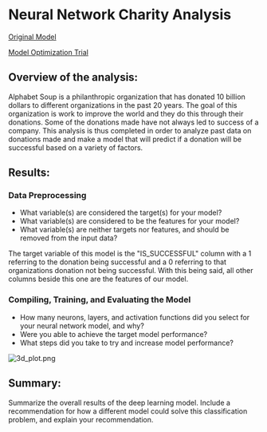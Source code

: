 # Neural Network Charity Analysis

[Original Model](https://github.com/c-geisel/Neural_Network_Charity_Analysis/blob/main/AlphabetSoupCharity.ipynb)

[Model Optimization Trial](https://github.com/c-geisel/Neural_Network_Charity_Analysis/blob/main/AlphabetSoupCharity_Optimization.ipynb)

## Overview of the analysis: 
Alphabet Soup is a philanthropic organization that has donated 10 billion dollars to different organizations in the past 20 years. The goal of this organization is work to improve the world and they do this through their donations. Some of the donations made have not always led to success of a company. This analysis is thus completed in order to analyze past data on donations made and make a model that will predict if a donation will be successful based on a variety of factors. 

## Results: 
### Data Preprocessing
- What variable(s) are considered the target(s) for your model?
- What variable(s) are considered to be the features for your model?
- What variable(s) are neither targets nor features, and should be removed from the input data?

The target variable of this model is the "IS_SUCCESSFUL" column with a 1 referring to the donation being successful and a 0 referring to that organizations donation not being successful. With this being said, all other columns beside this one are the features of our model. 
### Compiling, Training, and Evaluating the Model
- How many neurons, layers, and activation functions did you select for your neural network model, and why?
- Were you able to achieve the target model performance?
- What steps did you take to try and increase model performance?

![3d_plot.png](Resources/3d_plot.png)

## Summary: 
Summarize the overall results of the deep learning model. 
Include a recommendation for how a different model could solve this classification problem, and explain your recommendation.

